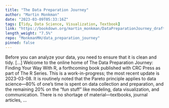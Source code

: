 ```yaml
---
title: "The Data Preparation Journey"
author: "Martin Monkman"
date: "2023-03-09T05:33:16Z"
tags: [Tidy, Data Science, Visualization, Textbook]
link: "https://bookdown.org/martin_monkman/DataPreparationJourney_draft/"
length_weight: "7.5%"
repo: "MonkmanMH/data_preparation_journey"
pinned: false
---
```


Before you can analyze your data, you need to ensure that it is clean and tidy. [...] Welcome to the online home of The Data Preparation Journey: Finding Your Way With R, a forthcoming book published with CRC Press as part of The R Series. This is a work-in-progress; the most recent update is 2023-03-08. It is routinely noted that the Pareto principle applies to data science—80% of one’s time is spent on data collection and preparation, and the remaining 20% on the “fun stuff” like modeling, data visualization, and communication. There is no shortage of material—textbooks, journal articles, ...
